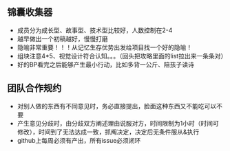 
## 锦囊收集器
* 成员分为成长型、故事型、技术型比较好，人数控制在2-4
* 越早做出一个初稿越好，慢慢打磨
* 隐喻非常重要！！！从记忆生存优势出发给项目找一个好的隐喻！
* 组块注意4*5、视觉设计符合认知。。。（回头把攻略里面的list拉出来一条条对）
* 好的BP看完之后能够产生最小行动，比如多背一公斤、陪孩子读诗



## 团队合作规约
* 对别人做的东西有不同意见时，务必直接提出，脸面这种东西又不能吃可以不要
* 产生意见分歧时，由分歧双方阐述理由说服对方，时间限制为1小时（时间可修改），时间到了无法达成一致，抓阄决定，决定后无条件服从&执行
* github上每周必须有产出，所有issue必须闭环